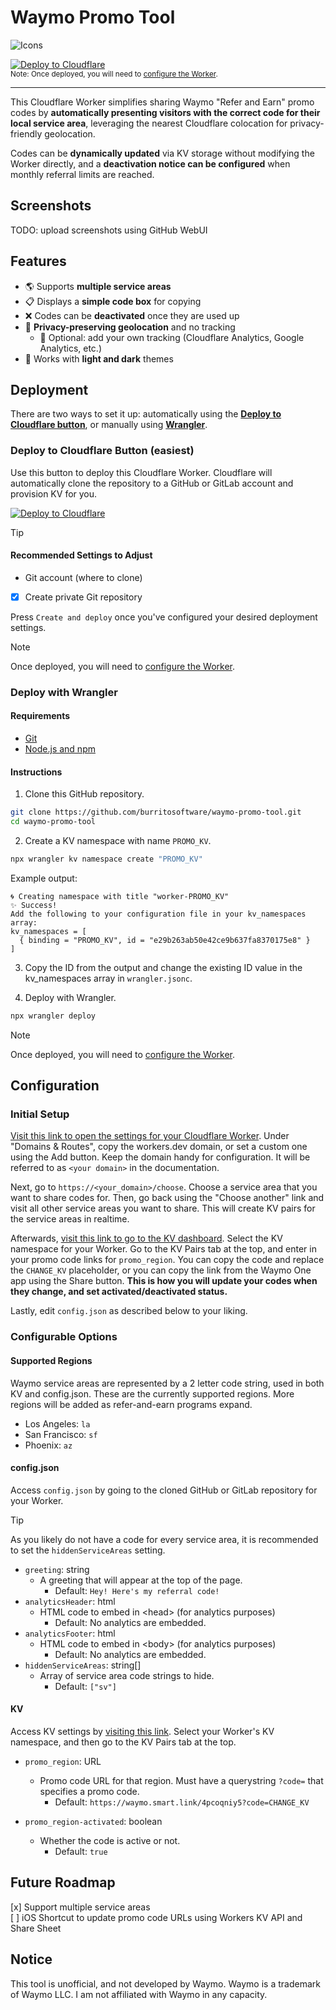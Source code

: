 # Waymo Promo Tool
![Icons](https://skillicons.dev/icons?i=cloudflare,workers,ts)


[![Deploy to Cloudflare](https://deploy.workers.cloudflare.com/button)](https://deploy.workers.cloudflare.com/?url=https://github.com/burritosoftware/waymo-promo-tool)  
<sub>Note: Once deployed, you will need to [configure the Worker](#configuration).</sub>  

---
This Cloudflare Worker simplifies sharing Waymo "Refer and Earn" promo codes by **automatically presenting visitors with the correct code for their local service area**, leveraging the nearest Cloudflare colocation for privacy-friendly geolocation.

Codes can be **dynamically updated** via KV storage without modifying the Worker directly, and a **deactivation notice can be configured** when monthly referral limits are reached.

## Screenshots
TODO: upload screenshots using GitHub WebUI

## Features
- 🌎 Supports **multiple service areas**
- 📋 Displays a **simple code box** for copying
- ❌ Codes can be **deactivated** once they are used up
- 🔎 **Privacy-preserving geolocation** and no tracking
  - 🧩 Optional: add your own tracking (Cloudflare Analytics, Google Analytics, etc.)
- 🌙 Works with **light and dark** themes

## Deployment
There are two ways to set it up: automatically using the [**Deploy to Cloudflare button**](#deploy-to-cloudflare-button-easiest), or manually using [**Wrangler**](#deploy-with-wrangler).

### Deploy to Cloudflare Button (easiest)
Use this button to deploy this Cloudflare Worker. Cloudflare will automatically clone the repository to a GitHub or GitLab account and provision KV for you.   

[![Deploy to Cloudflare](https://deploy.workers.cloudflare.com/button)](https://deploy.workers.cloudflare.com/?url=https://github.com/quacksire/waymo-promo-tool)

> [!TIP]
> #### Recommended Settings to Adjust
> - Git account (where to clone)
> - [x] Create private Git repository  

Press `Create and deploy` once you've configured your desired deployment settings.

> [!NOTE]  
> Once deployed, you will need to [configure the Worker](#configuration).

### Deploy with Wrangler
#### Requirements
- [Git](https://git-scm.com)
- [Node.js and npm](https://nodejs.org)

#### Instructions
1. Clone this GitHub repository.
```bash
git clone https://github.com/burritosoftware/waymo-promo-tool.git
cd waymo-promo-tool
```

2. Create a KV namespace with name `PROMO_KV`.
```bash
npx wrangler kv namespace create "PROMO_KV"
```
Example output:
```
🌀 Creating namespace with title "worker-PROMO_KV"
✨ Success!
Add the following to your configuration file in your kv_namespaces array:
kv_namespaces = [
  { binding = "PROMO_KV", id = "e29b263ab50e42ce9b637fa8370175e8" }
]
```
3. Copy the ID from the output and change the existing ID value in the kv_namespaces array in `wrangler.jsonc`.

4. Deploy with Wrangler.
```bash
npx wrangler deploy
```

> [!NOTE]  
> Once deployed, you will need to [configure the Worker](#configuration).

## Configuration
### Initial Setup
[Visit this link to open the settings for your Cloudflare Worker](https://dash.cloudflare.com/?to=/:account/workers/services/view/:worker/production/settings). Under "Domains & Routes", copy the workers.dev domain, or set a custom one using the Add button. Keep the domain handy for configuration. It will be referred to as `<your domain>` in the documentation.

Next, go to `https://<your_domain>/choose`. Choose a service area that you want to share codes for. Then, go back using the "Choose another" link and visit all other service areas you want to share. This will create KV pairs for the service areas in realtime.

Afterwards, [visit this link to go to the KV dashboard](https://dash.cloudflare.com/?to=/:account/workers/kv/namespaces/). Select the KV namespace for your Worker. Go to the KV Pairs tab at the top, and enter in your promo code links for `promo_region`. You can copy the code and replace the `CHANGE_KV` placeholder, or you can copy the link from the Waymo One app using the Share button. **This is how you will update your codes when they change, and set activated/deactivated status.**

Lastly, edit `config.json` as described below to your liking.

### Configurable Options

#### Supported Regions
Waymo service areas are represented by a 2 letter code string, used in both KV and config.json. These are the currently supported regions. More regions will be added as refer-and-earn programs expand.

- Los Angeles: `la`
- San Francisco: `sf`
- Phoenix: `az`

#### config.json

Access `config.json` by going to the cloned GitHub or GitLab repository for your Worker.

> [!TIP]  
> As you likely do not have a code for every service area, it is recommended to set the `hiddenServiceAreas` setting.

- `greeting`: string
  - A greeting that will appear at the top of the page.
    - Default: `Hey! Here's my referral code!`
- `analyticsHeader`: html
  - HTML code to embed in \<head> (for analytics purposes)
    - Default: No analytics are embedded.
- `analyticsFooter`: html
  - HTML code to embed in \<body> (for analytics purposes)
    - Default: No analytics are embedded.
- `hiddenServiceAreas`: string[]
  - Array of service area code strings to hide.  
    - Default: `["sv"]`

#### KV
Access KV settings by [visiting this link](https://dash.cloudflare.com/?to=/:account/workers/kv/namespaces/). Select your Worker's KV namespace, and then go to the KV Pairs tab at the top.

- `promo_region`: URL 
  - Promo code URL for that region. Must have a querystring `?code=` that specifies a promo code.
    - Default: `https://waymo.smart.link/4pcoqniy5?code=CHANGE_KV`

- `promo_region-activated`: boolean
  - Whether the code is active or not.
    - Default: `true`

## Future Roadmap
[x] Support multiple service areas  
[ ] iOS Shortcut to update promo code URLs using Workers KV API and Share Sheet

## Notice
This tool is unofficial, and not developed by Waymo. Waymo is a trademark of Waymo LLC. I am not affiliated with Waymo in any capacity.


